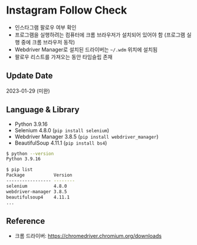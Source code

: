 # Instagram Follow Check
- 인스타그램 팔로우 여부 확인
- 프로그램을 실행하려는 컴퓨터에 크롬 브라우저가 설치되어 있어야 함 (프로그램 실행 중에 크롬 브라우저 동작)
- Webdriver Manager로 설치된 드라이버는 `~/.wdm` 위치에 설치됨
- 팔로우 리스트를 가져오는 동안 타임슬립 존재

## Update Date
2023-01-29 (미완)

## Language & Library
- Python 3.9.16
- Selenium 4.8.0 (`pip install selenium`)
- Webdriver Manager 3.8.5 (`pip install webdriver_manager`)
- BeautifulSoup 4.11.1 (`pip install bs4`)
```bash
$ python --version     
Python 3.9.16

$ pip list
Package           Version
----------------- --------
selenium          4.8.0
webdriver-manager 3.8.5
beautifulsoup4    4.11.1
...
```

## Reference
- 크롬 드라이버: https://chromedriver.chromium.org/downloads